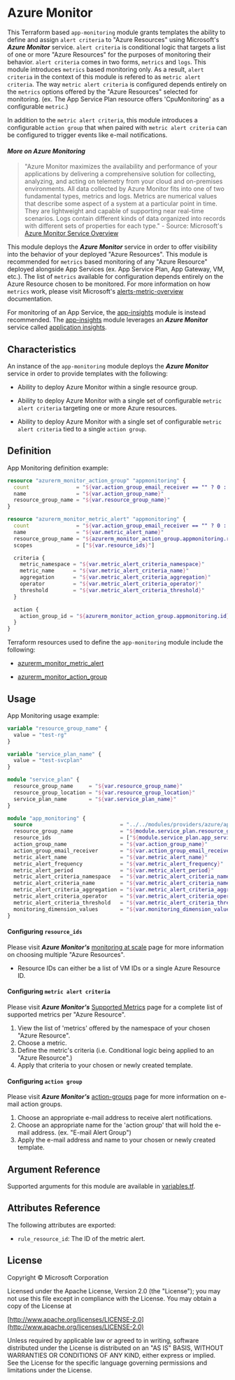 # Azure Monitor

This Terraform based `app-monitoring` module grants templates the ability to define and assign `alert criteria` to "Azure Resources" using Microsoft's _**Azure Monitor**_ service. `alert criteria` is conditional logic that targets a list of one or more "Azure Resources" for the purposes of monitoring their behavior. `alert criteria` comes in two forms, `metrics` and `logs`. This module introduces `metrics` based monitoring only. As a result, `alert criteria` in the context of this module is refered to as `metric alert criteria`. The way `metric alert criteria` is configured depends entirely on the `metrics` options offered by the "Azure Resources" selected for monitoring. (ex. The App Service Plan resource offers 'CpuMonitoring' as a configurable `metric`.)

In addition to the `metric alert criteria`, this module introduces a configurable `action group` that when paired with `metric alert criteria` can be configured to trigger events like e-mail notifications.

#### _More on Azure Monitoring_

> "Azure Monitor maximizes the availability and performance of your applications by delivering a comprehensive solution for collecting, analyzing, and acting on telemetry from your cloud and on-premises environments.
> All data collected by Azure Monitor fits into one of two fundamental types, metrics and logs. Metrics are numerical values that describe some aspect of a system at a particular point in time. They are lightweight and capable of supporting near real-time scenarios. Logs contain different kinds of data organized into records with different sets of properties for each type." - Source: Microsoft's [Azure Monitor Service Overview](https://docs.microsoft.com/en-us/azure/azure-monitor/overview)

This module deploys the _**Azure Monitor**_ service in order to offer visibility into the behavior of your deployed "Azure Resources". This module is recommended for `metrics` based monitoring of any "Azure Resource" deployed alongside App Services (ex. App Service Plan, App Gateway, VM, etc.). The list of `metrics` available for configuration depends entirely on the Azure Resource chosen to be monitored. For more information on how `metrics` work, please visit Microsoft's [alerts-metric-overview](https://docs.microsoft.com/en-us/azure/azure-monitor/platform/alerts-metric-overview) documentation.

For monitoring of an App Service, the [app-insights](../app-insights) module is instead recommended. The [app-insights](../app-insights) module leverages an _**Azure Monitor**_ service called [application insights](https://www.terraform.io/docs/providers/azurerm/r/application_insights.html).

## Characteristics

An instance of the `app-monitoring` module deploys the _**Azure Monitor**_ service in order to provide templates with the following:

- Ability to deploy Azure Monitor within a single resource group.

- Ability to deploy Azure Monitor with a single set of configurable `metric alert criteria` targeting one or more Azure resources.

- Ability to deploy Azure Monitor with a single set of configurable `metric alert criteria` tied to a single `action group`.

## Definition

App Monitoring definition example:

```terraform
resource "azurerm_monitor_action_group" "appmonitoring" {
  count               = "${var.action_group_email_receiver == "" ? 0 : 1}"
  name                = "${var.action_group_name}"
  resource_group_name = "${var.resource_group_name}"
}

resource "azurerm_monitor_metric_alert" "appmonitoring" {
  count               = "${var.action_group_email_receiver == "" ? 0 : 1}"
  name                = "${var.metric_alert_name}"
  resource_group_name = "${azurerm_monitor_action_group.appmonitoring.resource_group_name}"
  scopes              = ["${var.resource_ids}"]

  criteria {
    metric_namespace = "${var.metric_alert_criteria_namespace}"
    metric_name      = "${var.metric_alert_criteria_name}"
    aggregation      = "${var.metric_alert_criteria_aggregation}"
    operator         = "${var.metric_alert_criteria_operator}"
    threshold        = "${var.metric_alert_criteria_threshold}"
  }

  action {
    action_group_id = "${azurerm_monitor_action_group.appmonitoring.id}"
  }
}
```

Terraform resources used to define the `app-monitoring` module include the following:

- [azurerm_monitor_metric_alert](https://www.terraform.io/docs/providers/azurerm/r/monitor_metric_alert.html)

- [azurerm_monitor_action_group](https://www.terraform.io/docs/providers/azurerm/r/monitor_action_group.html)

## Usage

App Monitoring usage example:

```terraform
variable "resource_group_name" {
  value = "test-rg"
}

variable "service_plan_name" {
  value = "test-svcplan"
}

module "service_plan" {
  resource_group_name     = "${var.resource_group_name}"
  resource_group_location = "${var.resource_group_location}"
  service_plan_name       = "${var.service_plan_name}"
}

module "app_monitoring" {
  source                            = "../../modules/providers/azure/app-monitoring"
  resource_group_name               = "${module.service_plan.resource_group_name}"
  resource_ids                      = ["${module.service_plan.app_service_plan_id}"]
  action_group_name                 = "${var.action_group_name}"
  action_group_email_receiver       = "${var.action_group_email_receiver}"
  metric_alert_name                 = "${var.metric_alert_name}"
  metric_alert_frequency            = "${var.metric_alert_frequency}"
  metric_alert_period               = "${var.metric_alert_period}"
  metric_alert_criteria_namespace   = "${var.metric_alert_criteria_namespace}"
  metric_alert_criteria_name        = "${var.metric_alert_criteria_name}"
  metric_alert_criteria_aggregation = "${var.metric_alert_criteria_aggregation}"
  metric_alert_criteria_operator    = "${var.metric_alert_criteria_operator}"
  metric_alert_criteria_threshold   = "${var.metric_alert_criteria_threshold}"
  monitoring_dimension_values       = "${var.monitoring_dimension_values}"
}
```

#### Configuring `resource_ids`

Please visit _**Azure Monitor's**_ [monitoring at scale](https://docs.microsoft.com/en-us/azure/azure-monitor/platform/alerts-metric-overview#monitoring-at-scale-using-metric-alerts-in-azure-monitor.) page for more information on choosing multiple "Azure Resources".

- Resource IDs can either be a list of VM IDs or a single Azure Resource ID.

#### Configuring `metric alert criteria`

Please visit _**Azure Monitor's**_ [Supported Metrics](https://docs.microsoft.com/en-us/azure/azure-monitor/platform/metrics-supported) page for a complete list of supported metrics per "Azure Resource".

1. View the list of 'metrics' offered by the namespace of your chosen "Azure Resource".
2. Choose a metric.
3. Define the metric's criteria (i.e. Conditional logic being applied to an "Azure Resource".)
4. Apply that criteria to your chosen or newly created template.

#### Configuring `action group`

Please visit _**Azure Monitor's**_ [action-groups](https://docs.microsoft.com/en-us/azure/azure-monitor/platform/action-groups) page for more information on e-mail action groups.

1. Choose an appropriate e-mail address to receive alert notifications.
2. Choose an appropriate name for the 'action group' that will hold the e-mail address. (ex. "E-mail Alert Group")
3. Apply the e-mail address and name to your chosen or newly created template.

## Argument Reference

Supported arguments for this module are available in [variables.tf](variables.tf).

## Attributes Reference

The following attributes are exported:

- `rule_resource_id`: The ID of the metric alert.


## License
Copyright © Microsoft Corporation

Licensed under the Apache License, Version 2.0 (the "License");
you may not use this file except in compliance with the License.
You may obtain a copy of the License at 

[http://www.apache.org/licenses/LICENSE-2.0](http://www.apache.org/licenses/LICENSE-2.0)

Unless required by applicable law or agreed to in writing, software
distributed under the License is distributed on an "AS IS" BASIS,
WITHOUT WARRANTIES OR CONDITIONS OF ANY KIND, either express or implied.
See the License for the specific language governing permissions and
limitations under the License.